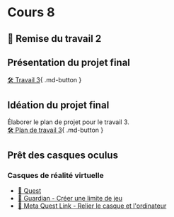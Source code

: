 # Cours 8
## 🚨 Remise du travail 2

## Présentation du projet final
[🛠️ Travail 3](./travaux/travail3.md){ .md-button } 

## Idéation du projet final
Élaborer le plan de projet pour le travail 3.   
[🛠️ Plan de travail 3](./consignes/plandetravail.md){ .md-button } 

## Prêt des casques oculus

### Casques de réalité virtuelle
- [📝 Quest](./unity/quest.md)
- [📝 Guardian - Créer une limite de jeu](./unity/guardian.md)
- [📝 Meta Quest Link - Relier le casque et l'ordinateur](./unity/meta_quest_link.md)


